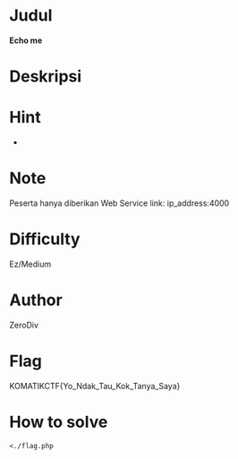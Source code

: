 # Judul
**Echo me**

# Deskripsi

# Hint
-

# Note
Peserta hanya diberikan Web Service
link: ip_address:4000

# Difficulty
Ez/Medium

# Author
ZeroDiv

# Flag
KOMATIKCTF{Yo_Ndak_Tau_Kok_Tanya_Saya}

# How to solve
`<./flag.php`
